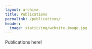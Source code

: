 ```yaml
---
layout: archive
title: Publications
permalink: /publications/
header:
  image: static/img/website-image.jpg
---
```


Publications here!
